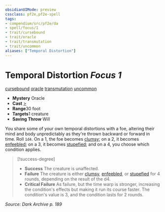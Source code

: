 ```yaml
---
obsidianUIMode: preview
cssclass: pf2e,pf2e-spell
tags:
- compendium/src/pf2e/da
- spell/focus/1
- trait/cursebound
- trait/oracle
- trait/transmutation
- trait/uncommon
aliases: ["Temporal Distortion"]
---
```

# Temporal Distortion *Focus 1*   
[cursebound](../../Rules/traits/cursebound-apg.md)  [oracle](../../Rules/traits/oracle-apg.md)  [transmutation](../../Rules/traits/transmutation.md)  [uncommon](../../Rules/traits/uncommon.md)  

- **Mystery** Oracle
- **Cast** [>](../../Rules/core-rulebook/chapter-9-playing-the-game.md#Actions "Single Action") 
- **Range**30 foot
- **Targets**1 creature
- **Saving Throw** Will

You share some of your own temporal distortions with a foe, altering their mind and body unpredictably as they're thrown backward or forward in time. Roll `1d4`. On a 1, the foe becomes [clumsy](../../Rules/conditions.md#Clumsy); on a 2, it becomes [enfeebled](../../Rules/conditions.md#Enfeebled); on a 3, it becomes [stupefied](../../Rules/conditions.md#Stupefied); and on a 4, you choose which condition applies.

> [!success-degree] 
> - **Success** The creature is unaffected.
> - **Failure** The creature is either [clumsy](../../Rules/conditions.md#Clumsy), [enfeebled](../../Rules/conditions.md#Enfeebled), or [stupefied](../../Rules/conditions.md#Stupefied) for 4 rounds, depending on the result of the d4.
> - **Critical Failure** As failure, but the time warp is stronger, increasing the condition's effects but making it run its course faster. The condition's value is 3, and the condition lasts for 2 rounds.

*Source: Dark Archive p. 189*